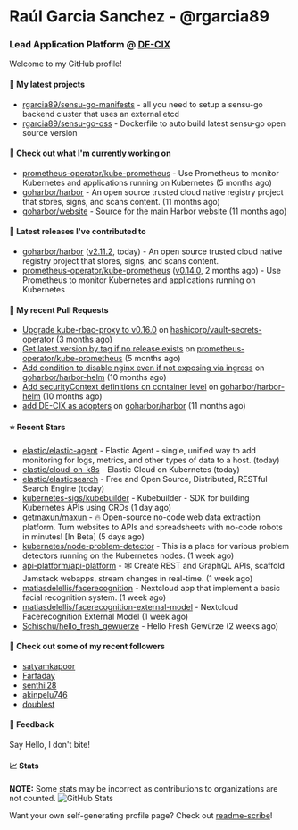 # Raúl Garcia Sanchez - @rgarcia89
### Lead Application Platform @ [DE-CIX](https://de-cix.net/)

Welcome to my GitHub profile!

#### 🌱 My latest projects

- [rgarcia89/sensu-go-manifests](https://github.com/rgarcia89/sensu-go-manifests) - all you need to setup a sensu-go backend cluster that uses an external etcd
- [rgarcia89/sensu-go-oss](https://github.com/rgarcia89/sensu-go-oss) - Dockerfile to auto build latest sensu-go open source version

#### 👷 Check out what I'm currently working on

- [prometheus-operator/kube-prometheus](https://github.com/prometheus-operator/kube-prometheus) - Use Prometheus to monitor Kubernetes and applications running on Kubernetes (5 months ago)
- [goharbor/harbor](https://github.com/goharbor/harbor) - An open source trusted cloud native registry project that stores, signs, and scans content. (11 months ago)
- [goharbor/website](https://github.com/goharbor/website) - Source for the main Harbor website (11 months ago)

#### 🔭 Latest releases I've contributed to

- [goharbor/harbor](https://github.com/goharbor/harbor) ([v2.11.2](https://github.com/goharbor/harbor/releases/tag/v2.11.2), today) - An open source trusted cloud native registry project that stores, signs, and scans content.
- [prometheus-operator/kube-prometheus](https://github.com/prometheus-operator/kube-prometheus) ([v0.14.0](https://github.com/prometheus-operator/kube-prometheus/releases/tag/v0.14.0), 2 months ago) - Use Prometheus to monitor Kubernetes and applications running on Kubernetes

#### 🔨 My recent Pull Requests

- [Upgrade kube-rbac-proxy to v0.16.0](https://github.com/hashicorp/vault-secrets-operator/pull/881) on [hashicorp/vault-secrets-operator](https://github.com/hashicorp/vault-secrets-operator) (3 months ago)
- [Get latest version by tag if no release exists](https://github.com/prometheus-operator/kube-prometheus/pull/2435) on [prometheus-operator/kube-prometheus](https://github.com/prometheus-operator/kube-prometheus) (5 months ago)
- [Add condition to disable nginx even if not exposing via ingress](https://github.com/goharbor/harbor-helm/pull/1687) on [goharbor/harbor-helm](https://github.com/goharbor/harbor-helm) (10 months ago)
- [Add securityContext definitions on container level](https://github.com/goharbor/harbor-helm/pull/1673) on [goharbor/harbor-helm](https://github.com/goharbor/harbor-helm) (10 months ago)
- [add DE-CIX as adopters](https://github.com/goharbor/harbor/pull/19707) on [goharbor/harbor](https://github.com/goharbor/harbor) (11 months ago)

#### ⭐ Recent Stars

- [elastic/elastic-agent](https://github.com/elastic/elastic-agent) - Elastic Agent - single, unified way to add monitoring for logs, metrics, and other types of data to a host. (today)
- [elastic/cloud-on-k8s](https://github.com/elastic/cloud-on-k8s) - Elastic Cloud on Kubernetes (today)
- [elastic/elasticsearch](https://github.com/elastic/elasticsearch) - Free and Open Source, Distributed, RESTful Search Engine (today)
- [kubernetes-sigs/kubebuilder](https://github.com/kubernetes-sigs/kubebuilder) - Kubebuilder - SDK for building Kubernetes APIs using CRDs (1 day ago)
- [getmaxun/maxun](https://github.com/getmaxun/maxun) - 🔥 Open-source no-code web data extraction platform. Turn websites to APIs and spreadsheets with no-code robots in minutes! [In Beta] (5 days ago)
- [kubernetes/node-problem-detector](https://github.com/kubernetes/node-problem-detector) - This is a place for various problem detectors running on the Kubernetes nodes. (1 week ago)
- [api-platform/api-platform](https://github.com/api-platform/api-platform) - 🕸️ Create REST and GraphQL APIs, scaffold Jamstack webapps, stream changes in real-time. (1 week ago)
- [matiasdelellis/facerecognition](https://github.com/matiasdelellis/facerecognition) - Nextcloud app that implement a basic facial recognition system. (1 week ago)
- [matiasdelellis/facerecognition-external-model](https://github.com/matiasdelellis/facerecognition-external-model) - Nextcloud Facerecognition External Model (1 week ago)
- [Schischu/hello_fresh_gewuerze](https://github.com/Schischu/hello_fresh_gewuerze) - Hello Fresh Gewürze (2 weeks ago)

#### 👯 Check out some of my recent followers

- [satyamkapoor](https://github.com/satyamkapoor)
- [Farfaday](https://github.com/Farfaday)
- [senthil28](https://github.com/senthil28)
- [akinpelu746](https://github.com/akinpelu746)
- [doublest](https://github.com/doublest)

#### 💬 Feedback

Say Hello, I don't bite!

#### 📈 Stats

**NOTE:** Some stats may be incorrect as contributions to organizations are not counted.
![GitHub Stats](https://github-readme-stats.vercel.app/api?username=rgarcia89&count_private=false&theme=tokyonight&show_icons=true)


Want your own self-generating profile page? Check out [readme-scribe](https://github.com/muesli/readme-scribe)!
